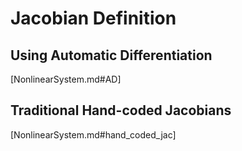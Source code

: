 # Jacobian Definition

## Using Automatic Differentiation

[NonlinearSystem.md#AD]

## Traditional Hand-coded Jacobians

[NonlinearSystem.md#hand_coded_jac]

